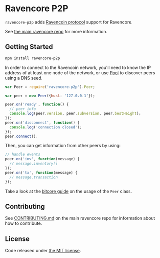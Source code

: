 Ravencore P2P
=======

`ravencore-p2p` adds [Ravencoin protocol](https://en.bitcoin.it/wiki/Protocol_documentation) support for Ravencore.

See [the main ravencore repo](https://github.com/underdarkskies/ravencore) for more information.

## Getting Started

```sh
npm install ravencore-p2p
```
In order to connect to the Ravencoin network, you'll need to know the IP address of at least one node of the network, or use [Pool](/docs/pool.md) to discover peers using a DNS seed.

```javascript
var Peer = require('ravencore-p2p').Peer;

var peer = new Peer({host: '127.0.0.1'});

peer.on('ready', function() {
  // peer info
  console.log(peer.version, peer.subversion, peer.bestHeight);
});
peer.on('disconnect', function() {
  console.log('connection closed');
});
peer.connect();
```

Then, you can get information from other peers by using:

```javascript
// handle events
peer.on('inv', function(message) {
  // message.inventory[]
});
peer.on('tx', function(message) {
  // message.transaction
});
```

Take a look at the [bitcore guide](http://bitcore.io/guide/peer.html) on the usage of the `Peer` class.

## Contributing

See [CONTRIBUTING.md](https://github.com/underdarkskies/ravencore/blob/master/CONTRIBUTING.md) on the main ravencore repo for information about how to contribute.

## License

Code released under [the MIT license](https://github.com/underdarkskies/ravencore/blob/master/LICENSE).
